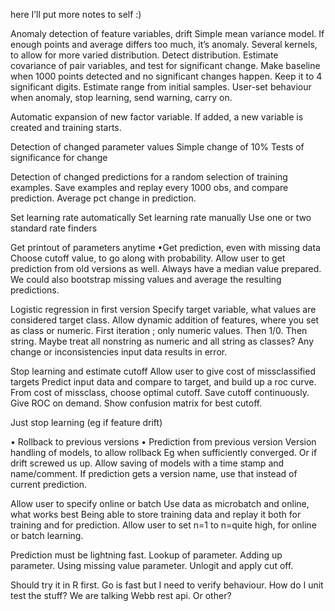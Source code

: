 here I’ll put more notes to self :)



Anomaly detection of feature variables, drift
Simple mean variance model. If enough points and average differs too much, it’s anomaly.
Several kernels, to allow for more varied distribution.
Detect distribution.
Estimate covariance of pair variables, and test for significant change.
Make baseline when 1000 points detected and no significant changes happen. Keep it to 4 significant digits. Estimate range from initial samples.
User-set behaviour when anomaly, stop learning, send warning, carry on.

Automatic expansion of new factor variable.
If added, a new variable is created and training starts.

Detection of changed parameter values
Simple change of 10%
Tests of significance for change

Detection of changed predictions for a random selection of training examples.
Save examples and replay every 1000 obs, and compare prediction. Average pct change in prediction.

Set learning rate automatically
Set learning rate manually 
Use one or two standard rate finders


Get printout of parameters anytime
•Get prediction, even with missing data
Choose cutoff value, to go along with probability.
Allow user to get prediction from old versions as well.
Always have a median value prepared. We could also bootstrap missing values and average the resulting predictions.


Logistic regression in first version
Specify target variable, what values are considered target class.
Allow dynamic addition of features, where you set as class or numeric.
First iteration ; only numeric values. Then 1/0. Then string.
Maybe treat all nonstring as numeric and all string as classes? 
Any change or inconsistencies input data results in error.

Stop learning and estimate cutoff
Allow user to give cost of missclassified targets
Predict input data and compare to target, and build up a roc curve. From cost of missclass, choose optimal cutoff. Save cutoff continuously.
Give ROC on demand. Show confusion matrix for best cutoff.

Just stop learning (eg if feature drift)

• Rollback to previous versions
• Prediction from previous version
Version handling of models, to allow rollback
Eg when sufficiently converged. Or if drift screwed us up.
Allow saving of models with a time stamp and name/comment.
If prediction gets a version name, use that instead of current prediction.


Allow user to specify online or batch 
Use data as microbatch and online, what works best
Being able to store training data and replay it both for training and for prediction.
Allow user to set n=1 to n=quite high, for online or batch learning.


Prediction must be lightning fast.
Lookup of parameter.
Adding up parameter.
Using missing value parameter.
Unlogit and apply cut off.

Should try it in R first.
Go is fast but I need to verify behaviour.
How do I unit test the stuff?
We are talking Webb rest api. Or other?

